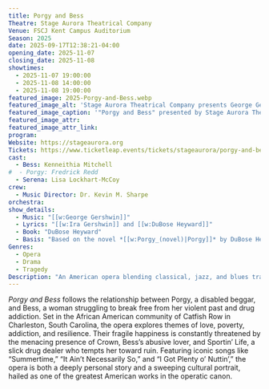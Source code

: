 ```yaml
---
title: Porgy and Bess
Theatre: Stage Aurora Theatrical Company
Venue: FSCJ Kent Campus Auditorium
Season: 2025
date: 2025-09-17T12:38:21-04:00
opening_date: 2025-11-07
closing_date: 2025-11-08
showtimes:
  - 2025-11-07 19:00:00
  - 2025-11-08 14:00:00
  - 2025-11-08 19:00:00
featured_image: 2025-Porgy-and-Bess.webp
featured_image_alt: 'Stage Aurora Theatrical Company presents George Gershwin’s opera "Porgy and Bess"'
featured_image_caption: '"Porgy and Bess" presented by Stage Aurora Theatrical Company at FSCJ Kent Campus Auditorium'
featured_image_attr: 
featured_image_attr_link: 
program:
Website: https://stageaurora.org
Tickets: https://www.ticketleap.events/tickets/stageaurora/porgy-and-bess
cast:
  - Bess: Kenneithia Mitchell
#  - Porgy: Fredrick Redd
  - Serena: Lisa Lockhart-McCoy
crew:
  - Music Director: Dr. Kevin M. Sharpe
orchestra:
show_details: 
  - Music: "[[w:George Gershwin]]"
  - Lyrics: "[[w:Ira Gershwin]] and [[w:DuBose Heyward]]"
  - Book: "DuBose Heyward"
  - Basis: "Based on the novel *[[w:Porgy_(novel)|Porgy]]* by DuBose Heyward and [[w:Porgy_(play)|the play]] by Heyward and [[w:Dorothy Heyward]]"
Genres:
  - Opera
  - Drama
  - Tragedy
Description: "An American opera blending classical, jazz, and blues traditions, telling the tragic love story of Porgy and Bess against the backdrop of Catfish Row in Charleston."
---
```

*Porgy and Bess* follows the relationship between Porgy, a disabled beggar, and Bess, a woman struggling to break free from her violent past and drug addiction. Set in the African American community of Catfish Row in Charleston, South Carolina, the opera explores themes of love, poverty, addiction, and resilience. Their fragile happiness is constantly threatened by the menacing presence of Crown, Bess’s abusive lover, and Sportin’ Life, a slick drug dealer who tempts her toward ruin. Featuring iconic songs like “Summertime,” “It Ain’t Necessarily So,” and “I Got Plenty o’ Nuttin’,” the opera is both a deeply personal story and a sweeping cultural portrait, hailed as one of the greatest American works in the operatic canon.